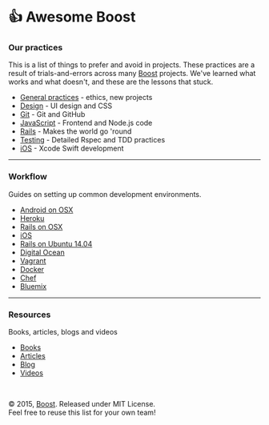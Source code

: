 # :thumbsup: Awesome Boost

### Our practices
This is a list of things to prefer and avoid in projects. These practices are a result of trials-and-errors across many [Boost] projects. We've learned what works and what doesn't, and these are the lessons that stuck.

- [General practices](practices/) - ethics, new projects
- [Design](practices/design.md) - UI design and CSS
- [Git](practices/git.md) - Git and GitHub
- [JavaScript](practices/javascript.md) - Frontend and Node.js code
- [Rails](practices/rails.md) - Makes the world go 'round
- [Testing](practices/testing.md) - Detailed Rspec and TDD practices
- [iOS](practices/ios.md) - Xcode Swift development

----

### Workflow
Guides on setting up common development environments.

- [Android on OSX](workflow/android-osx.md)
- [Heroku](workflow/heroku.md)
- [Rails on OSX](workflow/rails-osx.md)
- [iOS](workflow/ios.md)
- [Rails on Ubuntu 14.04](workflow/rails-ubuntu1404.md)
- [Digital Ocean](workflow/digitalocean.md)
- [Vagrant](workflow/vagrant.md)
- [Docker](workflow/docker.md)
- [Chef](workflow/chef.md)
- [Bluemix](workflow/bluemix.md)

----

### Resources
Books, articles, blogs and videos

- [Books](resources/books.md)
- [Articles](resources/articles.md)
- [Blog](resources/blog.md)
- [Videos](resources/videos.md)


[Boost]: http://boost.co.nz

<br>

:copyright: 2015, [Boost]. Released under MIT License.<br>
Feel free to reuse this list for your own team!
